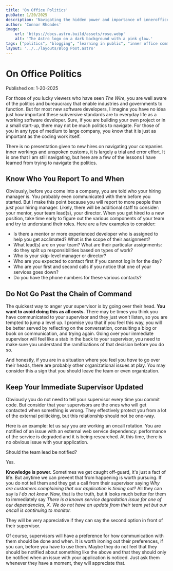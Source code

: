 ```yaml
---
title: 'On Office Politics'
pubDate: 1/20/2025
description: 'Navigating the hidden power and importance of inneroffice politiking'
author: 'Connor Rhoades'
image:
    url: 'https://docs.astro.build/assets/rose.webp'
    alt: 'The Astro logo on a dark background with a pink glow.'
tags: ["politics", "blogging", "learning in public", "inner office communications"]
layout: '../../layouts/Blog Post.astro'
---
```

# On Office Politics

Published on: 1-20-2025

For those of you lucky viewers who have seen *The Wire*, you are well aware of the politics and bureaucracy that enable industries and governments to function. But for most new software developers, I imagine you have no idea just how important these subversive standards are to everyday life as a working software developer. Sure, if you are building your own project or in a small start-up, there may not be much politics to navigate. For those of you in any type of medium to large company, you know that it is just as important as the coding work itself. 

There is no presentation given to new hires on navigating your companies inner workings and unspoken customs, it is largely a trial and error effort. It is one that I am still navigating, but here are a few of the lessons I have learned from trying to navigate the politics.

## Know Who You Report To and When
Obviously, before you come into a company, you are told who your hiring manager is. You probably even communicated with them before you started. But I make this point because you will report to more people than *just* your hiring manager. Likely, there will be additional staff to consider: your mentor, your team lead(s), your director. When you get hired to a new position, take time early to figure out the various components of your team and try to understand their roles. Here are a few examples to consider:

* Is there a mentor or more experienced developer who is assigned to help you get acclimated? What is the scope of their assignment? 
* What lead(s) are on your team? What are their particular assignments: do they split up responsibilities based on types of work? 
* Who is your skip-level manager or director? 
* Who are you expected to contact first if you cannot log in for the day?
* Who are your first and second calls if you notice that one of your services goes down?
* Do you have the phone numbers for these various contacts?


## Do Not Go Past the Chain of Command
The quickest way to anger your supervisor is by going over their head. **You want to avoid doing this as all costs.** There may be times you think you have communicated to your supervisor and they just won't listen, so you are tempted to jump a level up. I promise you that if you feel this way, you will be better served by reflecting on the conversation, consulting a blog or book on communication, and trying again. Going over your immediate supervisor will feel like a stab in the back to your supervisor, you need to make sure you understand the ramifications of that decision before you do so.

And honestly, if you are in a situation where you feel you *have* to go over their heads, there are probably other organizational issues at play. You may consider this a sign that you should leave the team or even organization. 


## Keep Your Immediate Supervisor Updated
Obviously you do not need to tell your supervisor every time you commit code. But consider that your supervisors are the ones who will get contacted when something is wrong. They effectively protect you from a lot of the external politicking, but this relationship should not be one-way. 

Here is an example: let us say you are working an oncall rotation. You are notified of an issue with an external web service dependency: performance of the service is degraded and it is being researched. At this time, there is no obvious issue with your application. 

Should the team lead be notified? 

Yes. 

**Knowledge is power.** Sometimes we get caught off-guard, it's just a fact of life. But anytime we can prevent that from happening is worth pursuing. If you do not tell them and they get a call from their supervisor saying *Why are customers complaining that our application is timing out?* All they can say is *I do not know.* Now, that is the truth, but it looks much better for them to immediately say *There is a known service degradation issue for one of our dependencies, X. We do not have an update from their team yet but our oncall is continuing to monitor.*

They will be very appreciative if they can say the second option in front of their supervisor. 


Of course, supervisors will have a preference for how communication with them should be done and when. It is worth ironing out their preferences, if you can, before you have to use them. Maybe they do not feel that they should be notified about something like the above and that they should only be notified when an issue with your application is noticed. Just ask them whenever they have a moment, they will appreciate that. 
